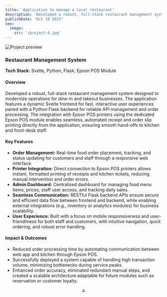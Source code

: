 ```yaml
---
title: 'Application to manage a local restaurant'
description: 'Developed a robust, full-stack restaurant management system designed to modernize operations for dine-in and takeout businesses'
publishDate: 'Oct 19 2023'
seo:
  image:
    src: '/project-4.jpg'
---
```


![Project preview](/p-4.png)

### Restaurant Management System

**Tech Stack:** Svelte, Python, Flask, Epson POS Module

#### Overview

Developed a robust, full-stack restaurant management system designed to modernize operations for dine-in and takeout businesses. The application features a dynamic Svelte frontend for fast, interactive user experiences paired with a Python Flask backend for reliable API management and order processing. The integration with Epson POS printers using the dedicated Epson POS module enables seamless, automated receipt and order slip printing directly from the application, ensuring smooth hand-offs to kitchen and front-desk staff.

#### Key Features

- **Order Management:** Real-time food order placement, tracking, and status updating for customers and staff through a responsive web interface.
- **Printer Integration:** Direct connection to Epson POS printers allows instant, formatted printing of receipts and kitchen tickets, reducing manual intervention and order errors.
- **Admin Dashboard:** Centralized dashboard for managing food menu items, prices, staff user access, and tracking daily sales.
- **Seamless Communication:** RESTful Flask backend APIs ensure secure and efficient data flow between frontend and backend, while enabling external integrations (e.g., inventory or analytics modules) for business scalability.
- **User Experience:** Built with a focus on mobile responsiveness and user-friendliness for both staff and customers, with intuitive navigation, quick ordering, and robust error handling.

#### Impact \& Outcomes

- Reduced order processing time by automating communication between web app and kitchen through Epson POS.
- Successfully deployed a system capable of handling high transaction volume, minimizing bottlenecks during service peaks.
- Enhanced order accuracy, eliminated redundant manual steps, and created a scalable architecture adaptable for future modules such as reservation or customer loyalty.

<div align="center">⁂</div>
